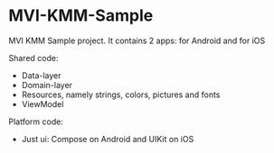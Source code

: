# MVI-KMM-Sample

MVI KMM Sample project. It contains 2 apps: for Android and for iOS

Shared code:
 - Data-layer
 - Domain-layer
 - Resources, namely strings, colors, pictures and fonts
 - ViewModel
 
Platform code:
 - Just ui: Compose on Android and UIKit on iOS
